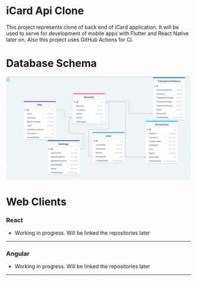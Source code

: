 # iCard Api Clone
This project represents clone of back end of iCard application. It will be used to serve for development of mobile apps with Flutter and React Native later on.
Also this project uses GitHub Actions for CI.



# Database Schema

![iCardClone Database Schema Diagram](./docs/iCardCloneDatabaseSchemaDiagram.png)


# Web Clients


### React
 
- Working in progress. Will be linked the repositories later
---

### Angular

-  Working in progress. Will be linked the repositories later

---
